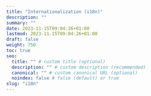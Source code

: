 ```yaml
---
title: "Internationalization (i18n)"
description: ""
summary: ""
date: 2023-11-15T09:04:26+01:00
lastmod: 2023-11-15T09:04:26+01:00
draft: false
weight: 750
toc: true
seo:
  title: "" # custom title (optional)
  description: "" # custom description (recommended)
  canonical: "" # custom canonical URL (optional)
  noindex: false # false (default) or true
slug: "i18n"
---
```

